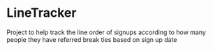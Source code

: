 # LineTracker

Project to help track the line order of signups according to how many people they have referred break ties based on sign up date


